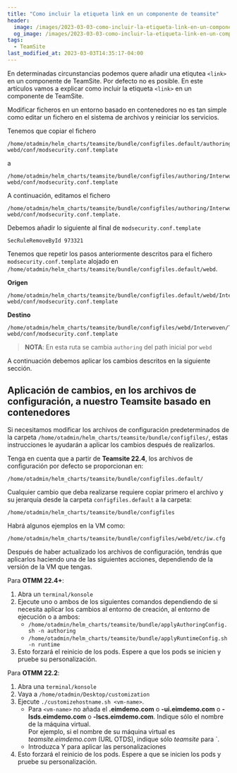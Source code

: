 ```yaml
---
title: "Como incluir la etiqueta link en un componente de teamsite"
header:
  image: /images/2023-03-03-como-incluir-la-etiqueta-link-en-un-componente-de-teamsite/como-incluir-la-etiqueta-link-en-un-componente-de-teamsite.png
  og_image: /images/2023-03-03-como-incluir-la-etiqueta-link-en-un-componente-de-teamsite/como-incluir-la-etiqueta-link-en-un-componente-de-teamsite.png
tags:
  - TeamSite
last_modified_at: 2023-03-03T14:35:17-04:00
---
```


En determinadas circunstancias podemos quere añadir una etiqutea `<link>` en un componente de TeamSite. Por defecto no es posible. 
En este artículos vamos a explicar como incluir la etiqueta `<link>` en un componente de TeamSite.

Modificar ficheros en un entorno basado en contenedores no es tan simple como editar un fichero en el sistema de archivos y reiniciar los servicios.  

Tenemos que copiar el fichero

```console
/home/otadmin/helm_charts/teamsite/bundle/configfiles.default/authoring/Interwoven/TeamSite/iw-webd/conf/modsecurity.conf.template 
```

a 

```console
/home/otadmin/helm_charts/teamsite/bundle/configfiles/authoring/Interwoven/TeamSite/iw-webd/conf/modsecurity.conf.template 
```

A continuación, editamos el fichero 

```console
/home/otadmin/helm_charts/teamsite/bundle/configfiles/authoring/Interwoven/TeamSite/iw-webd/conf/modsecurity.conf.template.   
```

Debemos añadir lo siguiente al final de `modsecurity.conf.template` 

```console
SecRuleRemoveById 973321
```

Tenemos que repetir los pasos anteriormente descritos para el fichero `modsecurity.conf.template` alojado en `/home/otadmin/helm_charts/teamsite/bundle/configfiles.default/webd`. 

**Origen**

```console
/home/otadmin/helm_charts/teamsite/bundle/configfiles.default/webd/Interwoven/TeamSite/iw-webd/conf/modsecurity.conf.template 
```

**Destino**

```console
/home/otadmin/helm_charts/teamsite/bundle/configfiles/webd/Interwoven/TeamSite/iw-webd/conf/modsecurity.conf.template 
```

> **NOTA**: En esta ruta se cambia `authoring` del path inicial por `webd`

A continuación debemos aplicar los cambios descritos en la siguiente sección.


## Aplicación de cambios, en los archivos de configuración, a nuestro Teamsite basado en contenedores

Si necesitamos modificar los archivos de configuración predeterminados de la carpeta `/home/otadmin/helm_charts/teamsite/bundle/configfiles/`, estas instrucciones le ayudarán a aplicar los cambios después de realizarlos. 

Tenga en cuenta que a partir de **Teamsite 22.4**, los archivos de configuración por defecto 
se proporcionan en:

```console
/home/otadmin/helm_charts/teamsite/bundle/configfiles.default/
```

Cualquier cambio que deba realizarse requiere copiar primero el archivo y su jerarquía 
desde la carpeta `configfiles.default` a la carpeta:

```console
/home/otadmin/helm_charts/teamsite/bundle/configfiles
```  

Habrá algunos ejemplos en la VM como:

```console
/home/otadmin/helm_charts/teamsite/bundle/configfiles/webd/etc/iw.cfg
```

Después de haber actualizado los archivos de configuración, tendrás que aplicarlos haciendo una de las siguientes acciones, dependiendo de la versión de la VM que tengas. 

Para **OTMM 22.4+**:

   1. Abra un `terminal/konsole`
   2. Ejecute uno o ambos de los siguientes comandos dependiendo de si necesita aplicar los cambios al entorno de creación, al entorno de ejecución o a ambos:
      -	`/home/otadmin/helm_charts/teamsite/bundle/applyAuthoringConfig.sh -n authoring`
      -	`/home/otadmin/helm_charts/teamsite/bundle/applyRuntimeConfig.sh -n runtime`
   3. Esto forzará el reinicio de los pods. Espere a que los pods se inicien y pruebe su personalización.

Para **OTMM 22.2**:

   1. Abra una `terminal/konsole`
   2. Vaya a `/home/otadmin/Desktop/customization`
   3. Ejecute `./customizehostname.sh <vm-name>`.
      -	Para `<vm-name>` no añada el **.eimdemo.com** o **-ui.eimdemo.com** o **-lsds.eimdemo.com** o 
         **-lscs.eimdemo.com**.  Indique sólo el nombre de la máquina virtual.  
         Por ejemplo, si el nombre de su máquina virtual es *teamsite.eimdemo.com* (URL OTDS), 
         indique sólo *teamsite* para `<vm-name>.
      -	Introduzca Y para aplicar las personalizaciones
   4. Esto forzará el reinicio de los pods. Espere a que se inicien los pods y pruebe su personalización.